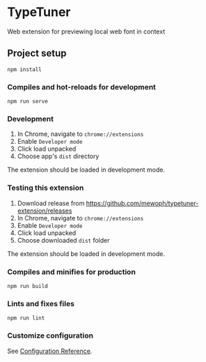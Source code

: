 # TypeTuner

Web extension for previewing local web font in context

## Project setup
```
npm install
```

### Compiles and hot-reloads for development
```
npm run serve
```

### Development
1. In Chrome, navigate to `chrome://extensions`
2. Enable `Developer mode`
3. Click load unpacked
4. Choose app's `dist` directory

The extension should be loaded in development mode.

### Testing this extension
1. Download release from https://github.com/mewoph/typetuner-extension/releases
2. In Chrome, navigate to `chrome://extensions`
2. Enable `Developer mode`
3. Click load unpacked
4. Choose downloaded `dist` folder

The extension should be loaded in development mode.

### Compiles and minifies for production
```
npm run build
```

### Lints and fixes files
```
npm run lint
```

### Customize configuration
See [Configuration Reference](https://cli.vuejs.org/config/).
